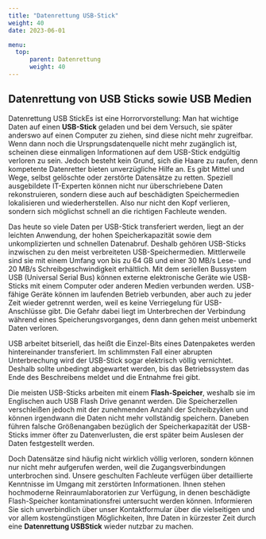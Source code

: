 ```yaml
---
title: "Datenrettung USB-Stick"
weight: 40
date: 2023-06-01

menu:
  top:
      parent: Datenrettung
      weight: 40
---
```


## Datenrettung von USB Sticks sowie USB Medien

Datenrettung USB StickEs ist eine Horrorvorstellung: Man hat wichtige Daten auf einen **USB-Stick** geladen und bei dem Versuch, sie später anderswo auf einen Computer zu ziehen, sind diese nicht mehr zugreifbar. Wenn dann noch die Ursprungsdatenquelle nicht mehr zugänglich ist, scheinen diese einmaligen Informationen auf dem USB-Stick endgültig verloren zu sein. Jedoch besteht kein Grund, sich die Haare zu raufen, denn kompetente Datenretter bieten unverzügliche Hilfe an. Es gibt Mittel und Wege, selbst gelöschte oder zerstörte Datensätze zu retten. Speziell ausgebildete IT-Experten können nicht nur überschriebene Daten rekonstruieren, sondern diese auch auf beschädigten Speichermedien lokalisieren und wiederherstellen. Also nur nicht den Kopf verlieren, sondern sich möglichst schnell an die richtigen Fachleute wenden.

Das heute so viele Daten per USB-Stick transferiert werden, liegt an der leichten Anwendung, der hohen Speicherkapazität sowie dem unkomplizierten und schnellen Datenabruf. Deshalb gehören USB-Sticks inzwischen zu den meist verbreiteten USB-Speichermedien. Mittlerweile sind sie mit einem Umfang von bis zu 64 GB und einer 30 MB/s Lese- und 20 MB/s Schreibgeschwindigkeit erhältlich. Mit dem seriellen Bussystem USB (Universal Serial Bus) können externe elektronische Geräte wie USB-Sticks mit einem Computer oder anderen Medien verbunden werden. USB-fähige Geräte können im laufenden Betrieb verbunden, aber auch zu jeder Zeit wieder getrennt werden, weil es keine Verriegelung für USB-Anschlüsse gibt. Die Gefahr dabei liegt im Unterbrechen der Verbindung während eines Speicherungsvorganges, denn dann gehen meist unbemerkt Daten verloren.

USB arbeitet bitseriell, das heißt die Einzel-Bits eines Datenpaketes werden hintereinander transferiert. Im schlimmsten Fall einer abrupten Unterbrechung wird der USB-Stick sogar elektrisch völlig vernichtet. Deshalb sollte unbedingt abgewartet werden, bis das Betriebssystem das Ende des Beschreibens meldet und die Entnahme frei gibt.

Die meisten USB-Sticks arbeiten mit einem **Flash-Speicher**, weshalb sie im Englischen auch USB Flash Drive genannt werden. Die Speicherzellen verschleißen jedoch mit der zunehmenden Anzahl der Schreibzyklen und können irgendwann die Daten nicht mehr vollständig speichern. Daneben führen falsche Größenangaben bezüglich der Speicherkapazität der USB-Sticks immer öfter zu Datenverlusten, die erst später beim Auslesen der Daten festgestellt werden.

Doch Datensätze sind häufig nicht wirklich völlig verloren, sondern können nur nicht mehr aufgerufen werden, weil die Zugangsverbindungen unterbrochen sind. Unsere geschulten Fachleute verfügen über detaillierte Kenntnisse im Umgang mit zerstörten Informationen. Ihnen stehen hochmoderne Reinraumlaboratorien zur Verfügung, in denen beschädigte Flash-Speicher kontaminationsfrei untersucht werden können. Informieren Sie sich unverbindlich über unser Kontaktformular über die vielseitigen und vor allem kostengünstigen Möglichkeiten, Ihre Daten in kürzester Zeit durch eine **Datenrettung USBStick** wieder nutzbar zu machen.
